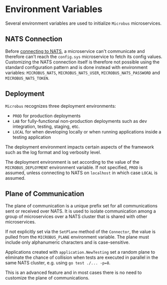# Environment Variables

Several environment variables are used to initialize `Microbus` microservices.

## NATS Connection

Before [connecting to NATS](./natsconnection.md), a microservice can't communicate and therefore can't reach the `config.sys` microservice to fetch its config values. Customizing the NATS connection itself is therefore not possible using the standard configuration pattern and is done instead with environment variables: `MICROBUS_NATS`, `MICROBUS_NATS_USER`, `MICROBUS_NATS_PASSWORD` and `MICROBUS_NATS_TOKEN`.

## Deployment

`Microbus` recognizes three deployment environments:

* `PROD` for production deployments
* `LAB` for fully-functional non-production deployments such as dev integration, testing, staging, etc.
* `LOCAL` for when developing locally or when running applications inside a testing application

The deployment environment impacts certain aspects of the framework such as the log format and log verbosity level.

The deployment environment is set according to the value of the `MICROBUS_DEPLOYMENT` environment variable. If not specified, `PROD` is assumed, unless connecting to NATS on `localhost` in which case `LOCAL` is assumed.

## Plane of Communication

The plane of communication is a unique prefix set for all communications sent or received over NATS.
It is used to isolate communication among a group of microservices over a NATS cluster
that is shared with other microservices.

If not explicitly set via the `SetPlane` method of the `Connector`, the value is pulled from the `MICROBUS_PLANE` environment variable. The plane must include only alphanumeric characters and is case-sensitive.

Applications created with `application.NewTesting` set a random plane to eliminate the chance of collision when tests are executed in parallel in the same NATS cluster, e.g. using `go test ./... -p=8`.

This is an advanced feature and in most cases there is no need to customize the plane of communications.
